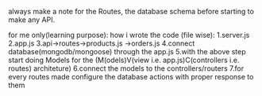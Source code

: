 always make a note for the Routes, the database schema before starting to make any API.

for me only(learning purpose):
how i wrote the code (file wise):
1.server.js
2.app.js
3.api->routes->products.js
             ->orders.js
4.connect database(mongodb/mongoose) through the app.js
5.with the above step start doing Models for the (M(odels)V(view i.e. app.js)C(controllers i.e. routes) architeture)
6.connect the models to the controllers/routers
7.for every routes made configure the database actions with proper response to them
